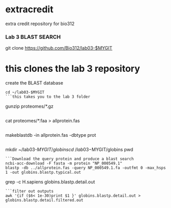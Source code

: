 # extracredit
extra credit repository for bio312
### Lab 3 BLAST SEARCH

git clone https://github.com/Bio312/lab03-$MYGIT
# this clones the lab 3 repository

create the BLAST database
```
cd ~/lab03-$MYGIT
```this takes you to the lab 3 folder

```
gunzip proteomes/*.gz
```this uncompresses the proteome

```
cat  proteomes/*.faa > allprotein.fas
```this command puts all the protein sequences into a single file
```
makeblastdb -in allprotein.fas -dbtype prot
```makes BLAST database
```
mkdir ~/lab03-$MYGIT/globins
cd ~/lab03-$MYGIT/globins
pwd
```navigate to the new directory produced
```Download the query protein and produce a blast search
ncbi-acc-download -F fasta -m protein "NP_000549.1"
blastp -db ../allprotein.fas -query NP_000549.1.fa -outfmt 0 -max_hsps 1 -out globins.blastp.typical.out
```
grep -c H.sapiens globins.blastp.detail.out
```can count total hits in the file
```filter out outputs
awk '{if ($6< 1e-30)print $1 }' globins.blastp.detail.out > globins.blastp.detail.filtered.out
```
